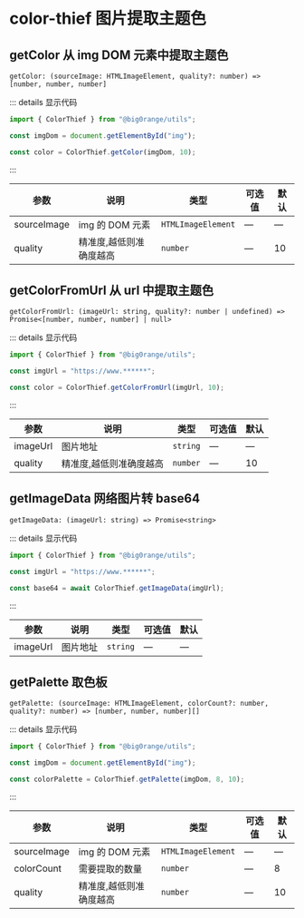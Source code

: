 # color-thief 图片提取主题色

## getColor 从 img DOM 元素中提取主题色

`getColor: (sourceImage: HTMLImageElement, quality?: number) => [number, number, number]`

::: details 显示代码

```ts
import { ColorThief } from "@big0range/utils";

const imgDom = document.getElementById("img");

const color = ColorThief.getColor(imgDom, 10);
```

:::

| 参数        | 说明                    | 类型             | 可选值 | 默认 |
| ----------- | ----------------------- | ---------------- | ------ | ---- |
| sourceImage | img 的 DOM 元素         | `HTMLImageElement` | —      | —    |
| quality     | 精准度,越低则准确度越高 | `number`           | —      | 10   |

## getColorFromUrl 从 url 中提取主题色

`getColorFromUrl: (imageUrl: string, quality?: number | undefined) => Promise<[number, number, number] | null>`

::: details 显示代码

```ts
import { ColorThief } from "@big0range/utils";

const imgUrl = "https://www.******";

const color = ColorThief.getColorFromUrl(imgUrl, 10);
```

:::

| 参数     | 说明                    | 类型   | 可选值 | 默认 |
| -------- | ----------------------- | ------ | ------ | ---- |
| imageUrl | 图片地址                | `string` | —      | —    |
| quality  | 精准度,越低则准确度越高 | `number` | —      | 10   |

## getImageData 网络图片转 base64

`getImageData: (imageUrl: string) => Promise<string>`

::: details 显示代码

```ts
import { ColorThief } from "@big0range/utils";

const imgUrl = "https://www.******";

const base64 = await ColorThief.getImageData(imgUrl);
```

:::

| 参数     | 说明     | 类型   | 可选值 | 默认 |
| -------- | -------- | ------ | ------ | ---- |
| imageUrl | 图片地址 | `string` | —      | —    |

## getPalette 取色板

`getPalette: (sourceImage: HTMLImageElement, colorCount?: number, quality?: number) => [number, number, number][]`

::: details 显示代码

```ts
import { ColorThief } from "@big0range/utils";

const imgDom = document.getElementById("img");

const colorPalette = ColorThief.getPalette(imgDom, 8, 10);
```

:::

| 参数        | 说明                    | 类型             | 可选值 | 默认 |
| ----------- | ----------------------- | ---------------- | ------ | ---- |
| sourceImage | img 的 DOM 元素         | `HTMLImageElement` | —      | —    |
| colorCount  | 需要提取的数量          | `number`           | —      | 8    |
| quality     | 精准度,越低则准确度越高 | `number`           | —      | 10   |

